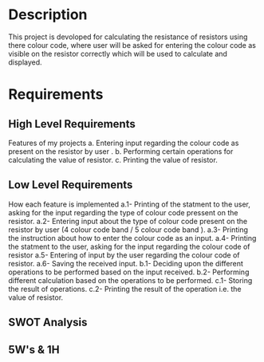 # Description 
 This project is devoloped for calculating the resistance of resistors using there colour code, where user will be asked for entering the colour code as visible on the resistor correctly which will be used to calculate and displayed.

# Requirements

## High Level Requirements
 Features of my projects
 a. Entering input regarding the colour code as present on the resistor by user .
 b. Performing certain operations for calculating the value of resistor.
 c. Printing the value of resistor.



## Low Level Requirements
 How each feature is implemented 
a.1- Printing of the statment to the user, asking for the input regarding the type of colour code pressent on the resistor.
a.2- Entering input about the type of colour code present on the resistor by user (4 colour code band / 5 colour code band ).
a.3- Printing the instruction about how to enter the colour code as an input.
a.4- Printing the statment to the user, asking for the input regarding the colour code of resistor
a.5- Entering of input by the user regarding the colour code of resistor.
a.6- Saving the received input.
b.1- Deciding upon the different operations to be performed based on the input received.
b.2- Performing different calculation based on the operations to be performed.
c.1- Storing the result of operations.
c.2- Printing the result of the operation i.e. the value of resistor.

## SWOT Analysis

## 5W's & 1H